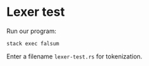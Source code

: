 # Lexer test

Run our program:

```
stack exec falsum
```

Enter a filename `lexer-test.rs` for tokenization.